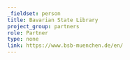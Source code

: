 ```yaml
---
_fieldset: person
title: Bavarian State Library
project_group: partners
role: Partner
type: none
link: https://www.bsb-muenchen.de/en/
---
```

